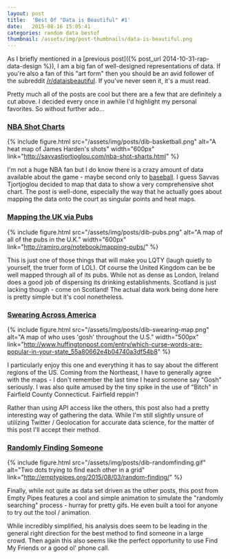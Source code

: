 ```yaml
---
layout: post
title:  'Best Of "Data is Beautiful" #1'
date:   2015-08-16 15:05:41
categories: random data bestof
thumbnail: /assets/img/post-thumbnails/data-is-beautiful.png
---
```


As I briefly mentioned in a [previous post]({% post_url 2014-10-31-rap-data-design %}), I am a big fan of well-designed representations of data. If you're also a fan of this "art form" then you should be an avid follower of the subreddit [/r/dataisbeautiful](https://www.reddit.com/r/dataisbeautiful). If you've never seen it, it's a must read.

Pretty much all of the posts are cool but there are a few that are definitely a cut above. I decided every once in awhile I'd highlight my personal favorites. So without further ado...

### [NBA Shot Charts](http://savvastjortjoglou.com/nba-shot-sharts.html)

{% include figure.html src="/assets/img/posts/dib-basketball.png" alt="A heat map of James Harden's shots" width="600px" link="http://savvastjortjoglou.com/nba-shot-sharts.html" %}

I'm not a huge NBA fan but I do know there is a crazy amount of data available about the game - maybe second only to [baseball](http://fivethirtyeight.com/features/rich-data-poor-data/). I guess Savvas Tjortjoglou decided to map that data to show a very comprehensive shot chart. The post is well-done, especially the way that he actually goes about mapping the data onto the court as singular points and heat maps.

### [Mapping the UK via Pubs](http://ramiro.org/notebook/mapping-pubs/)

{% include figure.html src="/assets/img/posts/dib-pubs.png" alt="A map of all of the pubs in the U.K." width="600px" link="http://ramiro.org/notebook/mapping-pubs/" %}

This is just one of those things that will make you LQTY (laugh quietly to yourself, the truer form of LOL). Of course the United Kingdom can be be well mapped through all of its pubs. While not as dense as London, Ireland does a good job of dispersing its drinking establishments. Scotland is just lacking though - come on Scotland! The actual data work being done here is pretty simple but it's cool nonetheless.

### [Swearing Across America](http://www.huffingtonpost.com/entry/which-curse-words-are-popular-in-your-state_55a80662e4b04740a3df54b8)

{% include figure.html src="/assets/img/posts/dib-swearing-map.png" alt="A map of who uses 'gosh' throughout the U.S." width="500px" link="http://www.huffingtonpost.com/entry/which-curse-words-are-popular-in-your-state_55a80662e4b04740a3df54b8" %}

I particularly enjoy this one and everything it has to say about the different regions of the US. Coming from the Northeast, I have to generally agree with the maps - I don't remember the last time I heard someone say "Gosh" seriously. I was also quite amused by the tiny spike in the use of "Bitch" in Fairfield County Connecticut. Fairfield reppin'!

Rather than using API access like the others, this post also had a pretty interesting way of gathering the data. While I'm still slightly unsure of utilizing Twitter / Geolocation for accurate data science, for the matter of this post I'll accept their method. 

### [Randomly Finding Someone](http://emptypipes.org/2015/08/03/random-finding/)

{% include figure.html src="/assets/img/posts/dib-randomfinding.gif" alt="Two dots trying to find each other in a grid" link="http://emptypipes.org/2015/08/03/random-finding/" %}

Finally, while not quite as data set driven as the other posts, this post from Empty Pipes features a cool and simple animation to simulate the "randomly searching" process - hurray for pretty gifs. He even built a tool for anyone to try out the tool / animation. 

While incredibly simplified, his analysis does seem to be leading in the general right direction for the best method to find someone in a large crowd. Then again this also seems like the perfect opportunity to use Find My Friends or a good ol' phone call.



